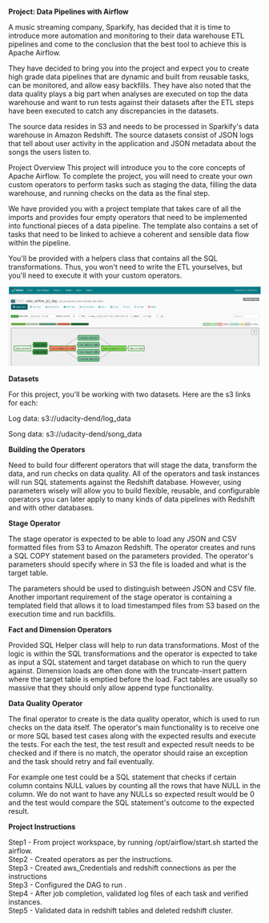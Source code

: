 **Project: Data Pipelines with Airflow**

A music streaming company, Sparkify, has decided that it is time to introduce more automation and monitoring to their data warehouse ETL pipelines and come to the conclusion that the best tool to achieve this is Apache Airflow.

They have decided to bring you into the project and expect you to create high grade data pipelines that are dynamic and built from reusable tasks, can be monitored, and allow easy backfills. They have also noted that the data quality plays a big part when analyses are executed on top the data warehouse and want to run tests against their datasets after the ETL steps have been executed to catch any discrepancies in the datasets.

The source data resides in S3 and needs to be processed in Sparkify's data warehouse in Amazon Redshift. The source datasets consist of JSON logs that tell about user activity in the application and JSON metadata about the songs the users listen to.

Project Overview
This project will introduce you to the core concepts of Apache Airflow. To complete the project, you will need to create your own custom operators to perform tasks such as staging the data, filling the data warehouse, and running checks on the data as the final step.

We have provided you with a project template that takes care of all the imports and provides four empty operators that need to be implemented into functional pieces of a data pipeline. The template also contains a set of tasks that need to be linked to achieve a coherent and sensible data flow within the pipeline.

You'll be provided with a helpers class that contains all the SQL transformations. Thus, you won't need to write the ETL yourselves, but you'll need to execute it with your custom operators.

![](https://github.com/vsravya1/udacity_data_engineering/blob/337bd6156655bcd37ffd6f8211729d33badef26a/Airflow/Project-DataPipeLines/screens/airflow_1.PNG)

**Datasets**

For this project, you'll be working with two datasets. Here are the s3 links for each:

Log data: s3://udacity-dend/log_data

Song data: s3://udacity-dend/song_data

**Building the Operators**

Need to build four different operators that will stage the data, transform the data, and run checks on data quality. All of the operators and task instances will run SQL statements against the Redshift database. However, using parameters wisely will allow you to build flexible, reusable, and configurable operators you can later apply to many kinds of data pipelines with Redshift and with other databases.

**Stage Operator**

The stage operator is expected to be able to load any JSON and CSV formatted files from S3 to Amazon Redshift. The operator creates and runs a SQL COPY statement based on the parameters provided. The operator's parameters should specify where in S3 the file is loaded and what is the target table.

The parameters should be used to distinguish between JSON and CSV file. Another important requirement of the stage operator is containing a templated field that allows it to load timestamped files from S3 based on the execution time and run backfills.

**Fact and Dimension Operators**

Provided SQL Helper class will help to run data transformations. Most of the logic is within the SQL transformations and the operator is expected to take as input a SQL statement and target database on which to run the query against. Dimension loads are often done with the truncate-insert pattern where the target table is emptied before the load. Fact tables are usually so massive that they should only allow append type functionality.

**Data Quality Operator**

The final operator to create is the data quality operator, which is used to run checks on the data itself. The operator's main functionality is to receive one or more SQL based test cases along with the expected results and execute the tests. For each the test, the test result and expected result needs to be checked and if there is no match, the operator should raise an exception and the task should retry and fail eventually.

For example one test could be a SQL statement that checks if certain column contains NULL values by counting all the rows that have NULL in the column. We do not want to have any NULLs so expected result would be 0 and the test would compare the SQL statement's outcome to the expected result.

**Project Instructions**

Step1 - From project workspace, by running /opt/airflow/start.sh started the airflow.<br>
Step2 - Created operators as per the instructions.<br>
Step3 - Created aws_Credentials and redshift connections as per the instructions<br>
Step3 - Configured the DAG to run .<br>
Step4 - After job completion, validated log files of each task and verified instances.<br>
Step5 - Validated data in redshift tables and deleted redshift cluster.<br>
